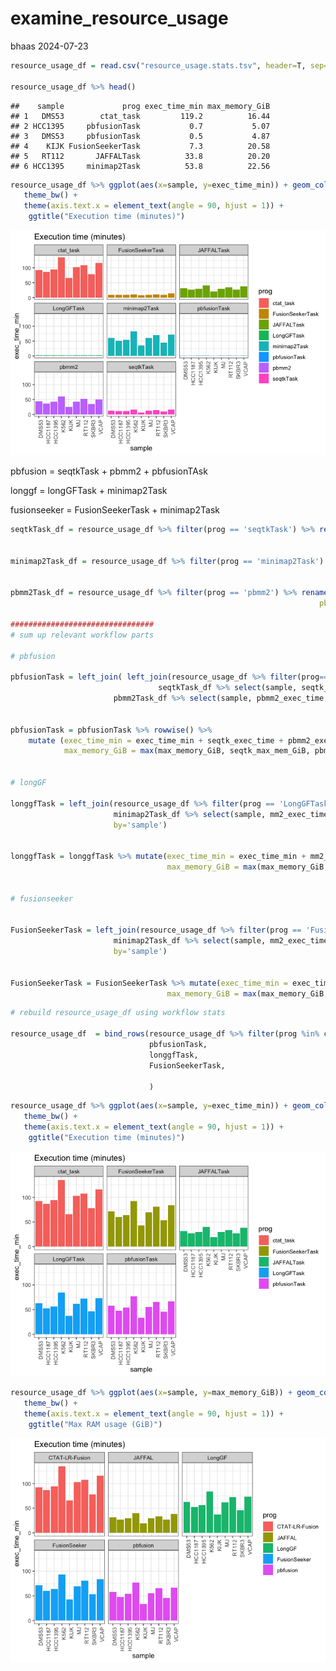 examine_resource_usage
================
bhaas
2024-07-23

``` r
resource_usage_df = read.csv("resource_usage.stats.tsv", header=T, sep="\t")

resource_usage_df %>% head()
```

    ##    sample             prog exec_time_min max_memory_GiB
    ## 1   DMS53        ctat_task         119.2          16.44
    ## 2 HCC1395     pbfusionTask           0.7           5.07
    ## 3   DMS53     pbfusionTask           0.5           4.87
    ## 4    KIJK FusionSeekerTask           7.3          20.58
    ## 5   RT112       JAFFALTask          33.8          20.20
    ## 6 HCC1395     minimap2Task          53.8          22.56

``` r
resource_usage_df %>% ggplot(aes(x=sample, y=exec_time_min)) + geom_col(aes(fill=prog)) + facet_wrap(~prog) +
   theme_bw() +
   theme(axis.text.x = element_text(angle = 90, hjust = 1)) +
    ggtitle("Execution time (minutes)")
```

![](ExamineResourceUsage_files/figure-gfm/unnamed-chunk-2-1.png)<!-- -->

pbfusion = seqtkTask + pbmm2 + pbfusionTAsk

longgf = longGFTask + minimap2Task

fusionseeker = FusionSeekerTask + minimap2Task

``` r
seqtkTask_df = resource_usage_df %>% filter(prog == 'seqtkTask') %>% rename(seqtk_exec_time = exec_time_min,
                                                                            seqtk_max_mem_GiB = max_memory_GiB)

minimap2Task_df = resource_usage_df %>% filter(prog == 'minimap2Task') %>% rename(mm2_exec_time = exec_time_min,
                                                                               mm2_max_mem_GiB = max_memory_GiB)

pbmm2Task_df = resource_usage_df %>% filter(prog == 'pbmm2') %>% rename(pbmm2_exec_time = exec_time_min,
                                                                     pbmm2_max_mem_GiB = max_memory_GiB)

################################
# sum up relevant workflow parts

# pbfusion

pbfusionTask = left_join( left_join(resource_usage_df %>% filter(prog=='pbfusionTask'), 
                                 seqtkTask_df %>% select(sample, seqtk_exec_time, seqtk_max_mem_GiB), by='sample'),
                       pbmm2Task_df %>% select(sample, pbmm2_exec_time, pbmm2_max_mem_GiB), by='sample' )
                       

pbfusionTask = pbfusionTask %>% rowwise() %>%
    mutate (exec_time_min = exec_time_min + seqtk_exec_time + pbmm2_exec_time,
            max_memory_GiB = max(max_memory_GiB, seqtk_max_mem_GiB, pbmm2_max_mem_GiB) ) 


# longGF

longgfTask = left_join(resource_usage_df %>% filter(prog == 'LongGFTask'),
                       minimap2Task_df %>% select(sample, mm2_exec_time, mm2_max_mem_GiB),
                       by='sample')


longgfTask = longgfTask %>% mutate(exec_time_min = exec_time_min + mm2_exec_time,
                                   max_memory_GiB = max(max_memory_GiB, mm2_max_mem_GiB))


# fusionseeker


FusionSeekerTask = left_join(resource_usage_df %>% filter(prog == 'FusionSeekerTask'),
                       minimap2Task_df %>% select(sample, mm2_exec_time, mm2_max_mem_GiB),
                       by='sample')


FusionSeekerTask = FusionSeekerTask %>% mutate(exec_time_min = exec_time_min + mm2_exec_time,
                                   max_memory_GiB = max(max_memory_GiB, mm2_max_mem_GiB))
```

``` r
# rebuild resource_usage_df using workflow stats

resource_usage_df  = bind_rows(resource_usage_df %>% filter(prog %in% c('ctat_task', 'JAFFALTask')),
                               pbfusionTask,
                               longgfTask,
                               FusionSeekerTask,
                               
                               )
```

``` r
resource_usage_df %>% ggplot(aes(x=sample, y=exec_time_min)) + geom_col(aes(fill=prog)) + facet_wrap(~prog) +
   theme_bw() +
   theme(axis.text.x = element_text(angle = 90, hjust = 1)) +
    ggtitle("Execution time (minutes)")
```

![](ExamineResourceUsage_files/figure-gfm/unnamed-chunk-5-1.png)<!-- -->

``` r
resource_usage_df %>% ggplot(aes(x=sample, y=max_memory_GiB)) + geom_col(aes(fill=prog)) + facet_wrap(~prog) +
   theme_bw() +
   theme(axis.text.x = element_text(angle = 90, hjust = 1)) +
    ggtitle("Max RAM usage (GiB)")
```

![](ExamineResourceUsage_files/figure-gfm/unnamed-chunk-6-1.png)<!-- -->
